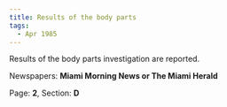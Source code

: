 ```yaml
---  
title: Results of the body parts  
tags:  
  - Apr 1985  
---  
```

  
Results of the body parts investigation are reported.  
  
Newspapers: **Miami Morning News or The Miami Herald**  
  
Page: **2**, Section: **D** 
